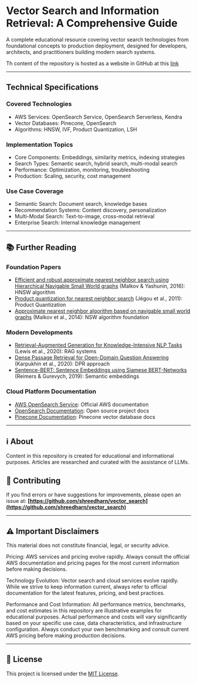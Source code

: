 # Vector Search and Information Retrieval: A Comprehensive Guide  

A complete educational resource covering vector search technologies from foundational concepts to production deployment, designed for developers, architects, and practitioners building modern search systems.

Th content of the repository is hosted as a website in GitHub at this [link](https://shreedharn.github.io/vector_search/)

---

## Technical Specifications  

### Covered Technologies

- AWS Services: OpenSearch Service, OpenSearch Serverless, Kendra
- Vector Databases: Pinecone, OpenSearch
- Algorithms: HNSW, IVF, Product Quantization, LSH

### Implementation Topics

- Core Components: Embeddings, similarity metrics, indexing strategies
- Search Types: Semantic search, hybrid search, multi-modal search
- Performance: Optimization, monitoring, troubleshooting
- Production: Scaling, security, cost management

### Use Case Coverage

- Semantic Search: Document search, knowledge bases
- Recommendation Systems: Content discovery, personalization
- Multi-Modal Search: Text-to-image, cross-modal retrieval
- Enterprise Search: Internal knowledge management


---

## 📚 Further Reading  

### Foundation Papers

- [Efficient and robust approximate nearest neighbor search using Hierarchical Navigable Small World graphs](https://arxiv.org/abs/1603.09320) (Malkov & Yashunin, 2016): HNSW algorithm
- [Product quantization for nearest neighbor search](https://hal.inria.fr/inria-00514462v2/document) (Jégou et al., 2011): Product Quantization
- [Approximate nearest neighbor algorithm based on navigable small world graphs](https://www.sciencedirect.com/science/article/pii/S0020025513009129) (Malkov et al., 2014): NSW algorithm foundation

### Modern Developments

- [Retrieval-Augmented Generation for Knowledge-Intensive NLP Tasks](https://arxiv.org/abs/2005.11401) (Lewis et al., 2020): RAG systems
- [Dense Passage Retrieval for Open-Domain Question Answering](https://arxiv.org/abs/2004.04906) (Karpukhin et al., 2020): DPR approach
- [Sentence-BERT: Sentence Embeddings using Siamese BERT-Networks](https://arxiv.org/abs/1908.10084) (Reimers & Gurevych, 2019): Semantic embeddings

### Cloud Platform Documentation

- [AWS OpenSearch Service](https://docs.aws.amazon.com/opensearch-service/): Official AWS documentation
- [OpenSearch Documentation](https://opensearch.org/docs/latest/): Open source project docs
- [Pinecone Documentation](https://docs.pinecone.io/): Pinecone vector database docs

---

## ℹ️ About

Content in this repository is created for educational and informational purposes. Articles are researched and curated with the assistance of LLMs.

## 🤝 Contributing

If you find errors or have suggestions for improvements, please open an issue at:
**[https://github.com/shreedharn/vector_search](https://github.com/shreedharn/vector_search)**

---

## ⚠️ Important Disclaimers

This material does not constitute financial, legal, or security advice.

Pricing: AWS services and pricing evolve rapidly. Always consult the official AWS documentation and pricing pages for the most current information before making decisions.

Technology Evolution: Vector search and cloud services evolve rapidly. While we strive to keep information current, always refer to official documentation for the latest features, pricing, and best practices.

Performance and Cost Information: All performance metrics, benchmarks, and cost estimates in this repository are illustrative examples for educational purposes. Actual performance and costs will vary significantly based on your specific use case, data characteristics, and infrastructure configuration. Always conduct your own benchmarking and consult current AWS pricing before making production decisions.


---

## 📄 License
This project is licensed under the [MIT License](./LICENSE.md).

